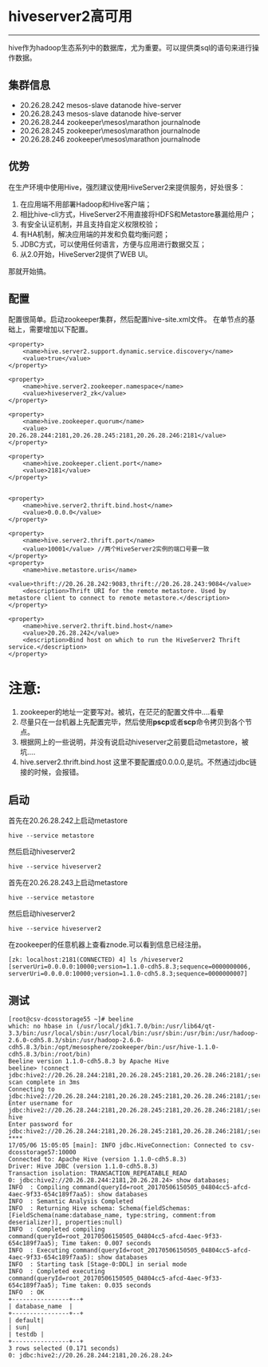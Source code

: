 # hiveserver2高可用 #
----------
hive作为hadoop生态系列中的数据库，尤为重要。可以提供类sql的语句来进行操作数据。


## 集群信息 ##
- 20.26.28.242	mesos-slave	datanode	hive-server
- 20.26.28.243	mesos-slave	datanode	hive-server
- 20.26.28.244	zookeeper\mesos\marathon	journalnode	
- 20.26.28.245	zookeeper\mesos\marathon	journalnode	
- 20.26.28.246	zookeeper\mesos\marathon	journalnode	


## 优势 ##
在生产环境中使用Hive，强烈建议使用HiveServer2来提供服务，好处很多：

1. 在应用端不用部署Hadoop和Hive客户端；
2. 相比hive-cli方式，HiveServer2不用直接将HDFS和Metastore暴漏给用户；
3. 有安全认证机制，并且支持自定义权限校验；
4. 有HA机制，解决应用端的并发和负载均衡问题；
5. JDBC方式，可以使用任何语言，方便与应用进行数据交互；
6. 从2.0开始，HiveServer2提供了WEB UI。

那就开始搞。

## 配置 ##
配置很简单。启动zookeeper集群，然后配置hive-site.xml文件。
在单节点的基础上，需要增加以下配置。

    <property>
	    <name>hive.server2.support.dynamic.service.discovery</name>
	    <value>true</value>
    </property>
     
    <property>
	    <name>hive.server2.zookeeper.namespace</name>
	    <value>hiveserver2_zk</value>
    </property>
     
    <property>
	    <name>hive.zookeeper.quorum</name>
	    <value> 20.26.28.244:2181,20.26.28.245:2181,20.26.28.246:2181</value>
    </property>
     
    <property>
	    <name>hive.zookeeper.client.port</name>
	    <value>2181</value>
    </property>
     
     
    <property>
	    <name>hive.server2.thrift.bind.host</name>
	    <value>0.0.0.0</value>
    </property>
     
    <property>
	    <name>hive.server2.thrift.port</name>
	    <value>10001</value> //两个HiveServer2实例的端口号要一致
    </property>
	<property>
	    <name>hive.metastore.uris</name>
	    <value>thrift://20.26.28.242:9083,thrift://20.26.28.243:9084</value>
	    <description>Thrift URI for the remote metastore. Used by metastore client to connect to remote metastore.</description>
	</property>

	<property>
    	<name>hive.server2.thrift.bind.host</name>
    	<value>20.26.28.242</value>
    	<description>Bind host on which to run the HiveServer2 Thrift service.</description>
	</property>


**注意:** 
======================================

1. zookeeper的地址一定要写对。被坑，在茫茫的配置文件中....看晕
2. 尽量只在一台机器上先配置完毕，然后使用**pscp**或者**scp**命令拷贝到各个节点。
3. 根据网上的一些说明，并没有说启动hiveserver之前要启动metastore，被坑....
4. hive.server2.thrift.bind.host 这里不要配置成0.0.0.0,是坑。不然通过jdbc链接的时候，会报错。


## 启动 ##
首先在20.26.28.242上启动metastore

    hive --service metastore

然后启动hiveserver2

	hive --service hiveserver2

首先在20.26.28.243上启动metastore

    hive --service metastore

然后启动hiveserver2

	hive --service hiveserver2

在zookeeper的任意机器上查看znode.可以看到信息已经注册。

    [zk: localhost:2181(CONNECTED) 4] ls /hiveserver2
    [serverUri=0.0.0.0:10000;version=1.1.0-cdh5.8.3;sequence=0000000006, serverUri=0.0.0.0:10000;version=1.1.0-cdh5.8.3;sequence=0000000007]

## 测试 ##

    [root@csv-dcosstorage55 ~]# beeline 
    which: no hbase in (/usr/local/jdk1.7.0/bin:/usr/lib64/qt-3.3/bin:/usr/local/sbin:/usr/local/bin:/usr/sbin:/usr/bin:/usr/hadoop-2.6.0-cdh5.8.3/sbin:/usr/hadoop-2.6.0-cdh5.8.3/bin:/opt/mesosphere/zookeeper/bin:/usr/hive-1.1.0-cdh5.8.3/bin:/root/bin)
    Beeline version 1.1.0-cdh5.8.3 by Apache Hive
    beeline> !connect jdbc:hive2://20.26.28.244:2181,20.26.28.245:2181,20.26.28.246:2181/;serviceDiscoveryMode=zooKeeper;zooKeeperNamespace=hiveserver2
    scan complete in 3ms
    Connecting to jdbc:hive2://20.26.28.244:2181,20.26.28.245:2181,20.26.28.246:2181/;serviceDiscoveryMode=zooKeeper;zooKeeperNamespace=hiveserver2
    Enter username for jdbc:hive2://20.26.28.244:2181,20.26.28.245:2181,20.26.28.246:2181/;serviceDiscoveryMode=zooKeeper;zooKeeperNamespace=hiveserver2: hive
    Enter password for jdbc:hive2://20.26.28.244:2181,20.26.28.245:2181,20.26.28.246:2181/;serviceDiscoveryMode=zooKeeper;zooKeeperNamespace=hiveserver2: ****
    17/05/06 15:05:05 [main]: INFO jdbc.HiveConnection: Connected to csv-dcosstorage57:10000
    Connected to: Apache Hive (version 1.1.0-cdh5.8.3)
    Driver: Hive JDBC (version 1.1.0-cdh5.8.3)
    Transaction isolation: TRANSACTION_REPEATABLE_READ
    0: jdbc:hive2://20.26.28.244:2181,20.26.28.24> show databases;
    INFO  : Compiling command(queryId=root_20170506150505_04804cc5-afcd-4aec-9f33-654c189f7aa5): show databases
    INFO  : Semantic Analysis Completed
    INFO  : Returning Hive schema: Schema(fieldSchemas:[FieldSchema(name:database_name, type:string, comment:from deserializer)], properties:null)
    INFO  : Completed compiling command(queryId=root_20170506150505_04804cc5-afcd-4aec-9f33-654c189f7aa5); Time taken: 0.007 seconds
    INFO  : Executing command(queryId=root_20170506150505_04804cc5-afcd-4aec-9f33-654c189f7aa5): show databases
    INFO  : Starting task [Stage-0:DDL] in serial mode
    INFO  : Completed executing command(queryId=root_20170506150505_04804cc5-afcd-4aec-9f33-654c189f7aa5); Time taken: 0.035 seconds
    INFO  : OK
    +----------------+--+
    | database_name  |
    +----------------+--+
    | default|
    | sun|
    | testdb |
    +----------------+--+
    3 rows selected (0.171 seconds)
    0: jdbc:hive2://20.26.28.244:2181,20.26.28.24> 